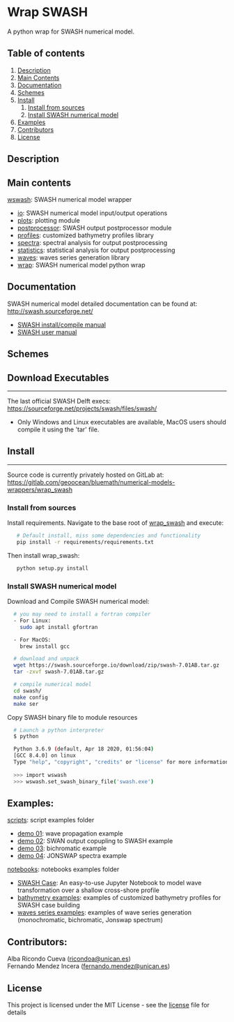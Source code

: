 # Wrap SWASH

A python wrap for SWASH numerical model.


## Table of contents
1. [Description](#desc)
2. [Main Contents](#mc)
3. [Documentation](#doc)
4. [Schemes](#sch)
5. [Install](#ins)
    1. [Install from sources](#ins_src)
    2. [Install SWASH numerical model](#ins_swh)
6. [Examples](#exp)
7. [Contributors](#ctr)
8. [License](#lic)


<a name="desc"></a>
## Description


<a name="mc"></a>
## Main contents

[wswash](./wswash): SWASH numerical model wrapper 
- [io](./wswash/io.py): SWASH numerical model input/output operations
- [plots](./wswash/plots.py): plotting module 
- [postprocessor](./wswash/postprocessor.py): SWASH output postprocessor module
- [profiles](./wswash/profiles.py): customized bathymetry profiles library 
- [spectra](./wswash/spectra.py): spectral analysis for output postprocessing
- [statistics](./wswash/statistics.py): statistical analysis for output postprocessing 
- [waves](./wswash/waves.py): waves series generation library 
- [wrap](./wswash/wrap.py): SWASH numerical model python wrap 


<a name="doc"></a>
## Documentation

SWASH numerical model detailed documentation can be found at: <http://swash.sourceforge.net/>

- [SWASH install/compile manual](http://swash.sourceforge.net/download/download.htm)
- [SWASH user manual](http://swash.sourceforge.net/online_doc/swashuse/swashuse.html)


<a name="sch"></a>
## Schemes

<a name="ins"></a>
## Download Executables
- - -

The last official SWASH Delft execs:  <https://sourceforge.net/projects/swash/files/swash/> 

* Only Windows and Linux executables are available, MacOS users should compile it using the 'tar' file.

<a name="ins"></a>
## Install
- - -

Source code is currently privately hosted on GitLab at:  <https://gitlab.com/geoocean/bluemath/numerical-models-wrappers/wrap_swash> 


<a name="ins_src"></a>
### Install from sources

Install requirements. Navigate to the base root of [wrap\_swash](./) and execute:

```bash
   # Default install, miss some dependencies and functionality
   pip install -r requirements/requirements.txt
```

Then install wrap\_swash:

```bash
   python setup.py install

```


<a name="ins_swh"></a>
### Install SWASH numerical model 

Download and Compile SWASH numerical model:

```bash
  # you may need to install a fortran compiler
  - For Linux:
    sudo apt install gfortran

  - For MacOS:
    brew install gcc

  # download and unpack
  wget https://swash.sourceforge.io/download/zip/swash-7.01AB.tar.gz
  tar -zxvf swash-7.01AB.tar.gz

  # compile numerical model
  cd swash/
  make config
  make ser
```

Copy SWASH binary file to module resources

```bash
  # Launch a python interpreter
  $ python

  Python 3.6.9 (default, Apr 18 2020, 01:56:04) 
  [GCC 8.4.0] on linux
  Type "help", "copyright", "credits" or "license" for more information.
  
  >>> import wswash 
  >>> wswash.set_swash_binary_file('swash.exe')
```


<a name="exp"></a>
## Examples:

[scripts](./scripts): script examples folder 
- [demo 01](./scripts/demo_01_wavepropagation.py): wave propagation example
- [demo 02](./scripts/demo_02_coupling.py): SWAN output copupling to SWASH example
- [demo 03](./scripts/demo_03_bichromatic.py): bichromatic example 
- [demo 04](./scripts/demo_04_Jonswap.py): JONSWAP spectra example 

[notebooks](./notebooks): notebooks examples folder 
- [SWASH Case](./notebooks/swash_case.ipynb): An easy-to-use Jupyter Notebook to model wave transformation over a shallow cross-shore profile
- [bathymetry examples](./notebooks/bathymetry_profiles_examples.ipynb): examples of customized bathymetry profiles for SWASH case building
- [waves series examples](./notebooks/waves_series_examples.ipynb): examples of wave series generation (monochromatic, bichromatic, Jonswap spectrum)


<a name="ctr"></a>
## Contributors:

Alba Ricondo Cueva (ricondoa@unican.es)\
Fernando Mendez Incera (fernando.mendez@unican.es)


<a name="lic"></a>
## License

This project is licensed under the MIT License - see the [license](./LICENSE.txt) file for details

